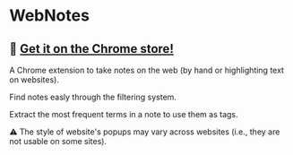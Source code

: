 # WebNotes

## 🛒 [Get it on the Chrome store!](https://chromewebstore.google.com/detail/webnotes/pjcnafnddegcjjaodjbhdhmfbmnaggdo?hl=it)

A Chrome extension to take notes on the web (by hand or highlighting text on websites).

Find notes easly through the filtering system.

Extract the most frequent terms in a note to use them as tags.

⚠️ The style of website's popups may vary across websites (i.e., they are not usable on some sites).
